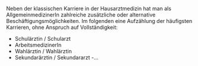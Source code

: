 Neben der klassischen Karriere in der Hausarztmedizin hat man als AllgemeinmedizinerIn zahlreiche zusätzliche oder alternative Beschäftigungsmöglichkeiten. Im folgenden eine Aufzählung der häufigsten Karrieren, ohne Anspruch auf Vollständigkeit:
- Schulärztin / Schularzt
- ArbeitsmedizinerIn
- Wahlärztin / Wahlärztin
- Sekundarärztin / Sekundararzt
-...